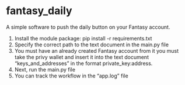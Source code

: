 # fantasy_daily
A simple software to push the daily button on your Fantasy account.

1. Install the module package: pip install -r requirements.txt
2. Specify the correct path to the text document in the main.py file
3. You must have an already created Fantasy account from it you must take the privy wallet and insert it into the text document “keys_and_addresses” in the format private_key:address.
4. Next, run the main.py file
5. You can track the workflow in the “app.log” file
